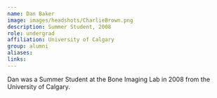 ```yaml
---
name: Dan Baker
image: images/headshots/CharlieBrown.png
description: Summer Student, 2008
role: undergrad
affiliation: University of Calgary
group: alumni
aliases: 
links:
---
```


Dan was a Summer Student at the Bone Imaging Lab in 2008 from the University of Calgary.